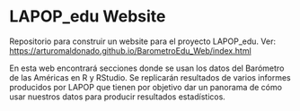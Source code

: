 # LAPOP_edu Website

Repositorio para construir un website para el proyecto LAPOP_edu. Ver: https://arturomaldonado.github.io/BarometroEdu_Web/index.html

En esta web encontrará secciones donde se usan los datos del Barómetro de las Américas en R y RStudio. Se replicarán resultados de varios informes producidos por LAPOP que tienen por objetivo dar un panorama de cómo usar nuestros datos para producir resultados estadísticos.

